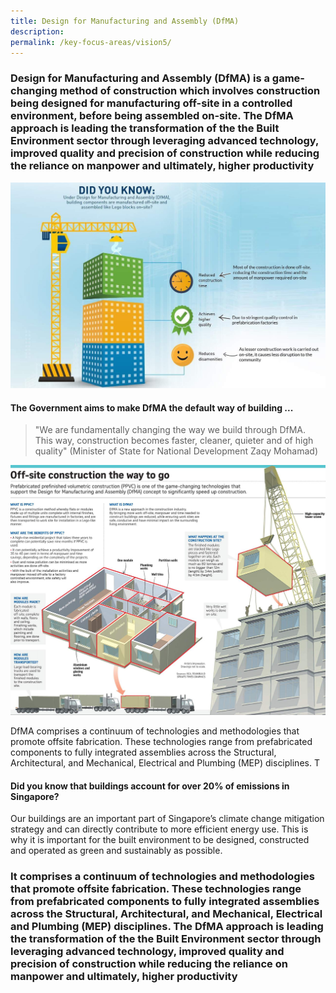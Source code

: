 ```yaml
---
title: Design for Manufacturing and Assembly (DfMA)
description:  
permalink: /key-focus-areas/vision5/
---
```

### Design for Manufacturing and Assembly (DfMA) is a game-changing method of construction which involves construction being designed for manufacturing off-site in a controlled environment, before being assembled on-site. The DfMA approach is leading the transformation of the the Built Environment sector through leveraging advanced technology, improved quality and precision of construction while reducing the reliance on manpower and ultimately, higher productivity

![DFMA](/images/dfma01.jpg)

#### The Government aims to make DfMA the default way of building ...

<blockquote>
  <p> "We are fundamentally changing the way we build through DfMA. This way, construction becomes faster, cleaner, quieter and of high quality" (Minister of State for National Development Zaqy Mohamad) </p>
  <span class="author"></span>
</blockquote>

![DFMA](/images/dfma02.jpg)





DfMA comprises a continuum of technologies and methodologies that promote offsite fabrication. These technologies range from prefabricated components to fully integrated assemblies across the Structural, Architectural, and Mechanical, Electrical and Plumbing (MEP) disciplines. T

#### Did you know that buildings account for over 20% of emissions in Singapore?

Our buildings are an important part of Singapore’s climate change mitigation strategy and can directly contribute to more efficient energy use. This is why it is important for the built environment to be designed, constructed and operated as green and sustainably as possible.


### It comprises a continuum of technologies and methodologies that promote offsite fabrication. These technologies range from prefabricated components to fully integrated assemblies across the Structural, Architectural, and Mechanical, Electrical and Plumbing (MEP) disciplines. The DfMA approach is leading the transformation of the the Built Environment sector through leveraging advanced technology, improved quality and precision of construction while reducing the reliance on manpower and ultimately, higher productivity
